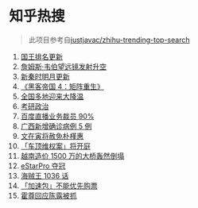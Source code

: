 # 知乎热搜

> 此项目参考自[justjavac/zhihu-trending-top-search](https://github.com/justjavac/zhihu-trending-top-search/blob/main/utils.ts)

<!-- BEGIN -->
  <!-- 最后更新时间:Sat Dec 25 2021 15:11:16 GMT+0000 (Coordinated Universal Time) -->
  1. [国王排名更新](https://www.zhihu.com/search?q=国王排名)
1. [詹姆斯·韦伯望远镜发射升空](https://www.zhihu.com/search?q=韦伯望远镜)
1. [新秦时明月更新](https://www.zhihu.com/search?q=新秦时明月)
1. [《黑客帝国 4：矩阵重生》](https://www.zhihu.com/search?q=黑客帝国4)
1. [全国多地迎来大降温](https://www.zhihu.com/search?q=降温)
1. [考研政治](https://www.zhihu.com/search?q=考研政治)
1. [百度直播业务裁员 90%](https://www.zhihu.com/search?q=百度裁员)
1. [广西新增确诊病例 5 例](https://www.zhihu.com/search?q=广西疫情)
1. [文在寅将赦免朴槿惠](https://www.zhihu.com/search?q=朴槿惠)
1. [「车顶维权案」将开庭](https://www.zhihu.com/search?q=车顶维权案)
1. [越南造价 1500 万的大桥轰然倒塌](https://www.zhihu.com/search?q=越南大桥倒塌)
1. [eStarPro 夺冠](https://www.zhihu.com/search?q=kpl)
1. [海贼王 1036 话](https://www.zhihu.com/search?q=海贼王)
1. [「加速包」不能优先购票](https://www.zhihu.com/search?q=加速包)
1. [霍尊回应陈露被抓](https://www.zhihu.com/search?q=霍尊回应)
  <!-- END -->